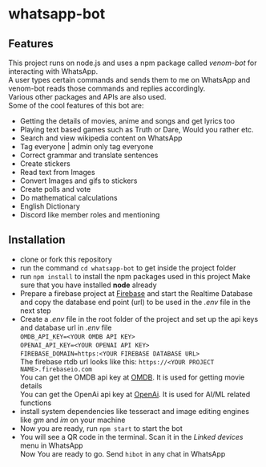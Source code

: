 # whatsapp-bot

## Features
This project runs on node.js and uses a npm package called _venom-bot_ for interacting with WhatsApp.  
A user types certain commands and sends them to me on WhatsApp and venom-bot reads those commands and replies accordingly.  
Various other packages and APIs are also used.  
Some of the cool features of this bot are:

- Getting the details of movies, anime and songs and get lyrics too
- Playing text based games such as Truth or Dare, Would you rather etc.
- Search and view wikipedia content on WhatsApp
- Tag everyone | admin only tag everyone
- Correct grammar and translate sentences
- Create stickers
- Read text from Images
- Convert Images and gifs to stickers
- Create polls and vote
- Do mathematical calculations
- English Dictionary
- Discord like member roles and mentioning

## Installation
- clone or fork this repository  
- run the command ```cd whatsapp-bot``` to get inside the project folder
- run ```npm install``` to install the npm packages used in this project  Make sure that you have installed **node** already  
- Prepare a firebase project at [Firebase](https://firebase.google.com) and start the Realtime Database and copy the database end point (url) to be used in the _.env_ file in the next step  
- Create a _.env_ file in the root folder of the project and set up the api keys and database url in _.env_ file  
```OMDB_API_KEY=<YOUR OMDB API KEY>```  
```OPENAI_API_KEY=<YOUR OPENAI API KEY>```  
```FIREBASE_DOMAIN=https:<YOUR FIREBASE DATABASE URL>```  
The firebase rtdb url looks like this: ```https://<YOUR PROJECT NAME>.firebaseio.com```  
You can get the OMDB api key at [OMDB](https://www.omdbapi.com/apikey.aspx). It is used for getting movie details  
You can get the OpenAi api key at [OpenAi](https://openai.com/api). It is used for AI/ML related functions  
- install system dependencies like tesseract and image editing engines like _gm_ and _im_ on your machine
- Now you are ready, run ```npm start``` to start the bot  
- You will see a QR code in the terminal. Scan it in the _Linked devices_ menu in WhatsApp  
Now You are ready to go. Send ```hibot``` in any chat in WhatsApp
